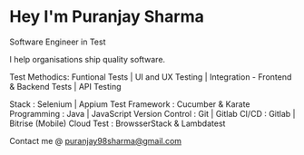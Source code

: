 # Hey I'm Puranjay Sharma

Software Engineer in Test 

I help organisations ship quality software.

Test Methodics:
Funtional Tests | UI and UX Testing | Integration - Frontend & Backend Tests | API Testing

Stack : Selenium | Appium 
Test Framework : Cucumber & Karate 
Programming : Java | JavaScript
Version Control : Git | Gitlab
CI/CD : Gitlab | Bitrise (Mobile)
Cloud Test : BrowsserStack & Lambdatest 

Contact me @ puranjay98sharma@gmail.com

